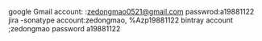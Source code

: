 google Gmail account: :zedongmao0521@gmail.com  passwrod:a19881122
 jira -sonatype account:zedongmao, %Azp19881122
 bintray account ;zedongmao  password a19881122